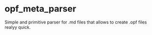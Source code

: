 # opf_meta_parser

Simple and primitive parser for .md files that allows to create .opf files realyy quick.
